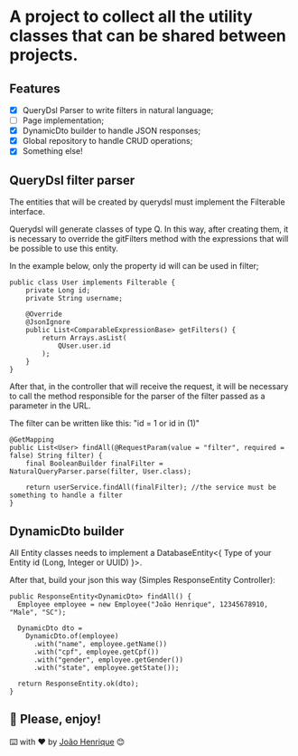 # A project to collect all the utility classes that can be shared between projects.

## Features

- [x] QueryDsl Parser to write filters in natural language;
- [ ] Page implementation;
- [x] DynamicDto builder to handle JSON responses;
- [x] Global repository to handle CRUD operations;
- [x] Something else!

## QueryDsl filter parser
The entities that will be created by querydsl must implement the Filterable interface.

Querydsl will generate classes of type Q. In this way, after creating them, it is necessary to override the gitFilters method with the expressions that will be possible to use this entity.

In the example below, only the property id will can be used in filter;

```
public class User implements Filterable {
    private Long id;
    private String username;
    
    @Override
    @JsonIgnore
    public List<ComparableExpressionBase> getFilters() {
        return Arrays.asList(
            QUser.user.id
        );
    }
}
```

After that, in the controller that will receive the request, it will be necessary to call the method responsible for the parser of the filter passed as a parameter in the URL.

The filter can be written like this: "id = 1 or id in (1)"

```
@GetMapping
public List<User> findAll(@RequestParam(value = "filter", required = false) String filter) {
    final BooleanBuilder finalFilter = NaturalQueryParser.parse(filter, User.class);

    return userService.findAll(finalFilter); //the service must be something to handle a filter
}
```

## DynamicDto builder
All Entity classes needs to implement a DatabaseEntity<{ Type of your Entity id (Long, Integer or UUID) }>.

After that, build your json this way (Simples ResponseEntity Controller):
```
public ResponseEntity<DynamicDto> findAll() {
  Employee employee = new Employee("João Henrique", 12345678910, "Male", "SC");
  
  DynamicDto dto = 
    DynamicDto.of(employee)
      .with("name", employee.getName())
      .with("cpf", employee.getCpf())
      .with("gender", employee.getGender())
      .with("state", employee.getState());
      
  return ResponseEntity.ok(dto);
}
```

## 🚀 Please, enjoy!

⌨️ with ❤️ by [João Henrique](https://github.com/jouiwnl) 😊
